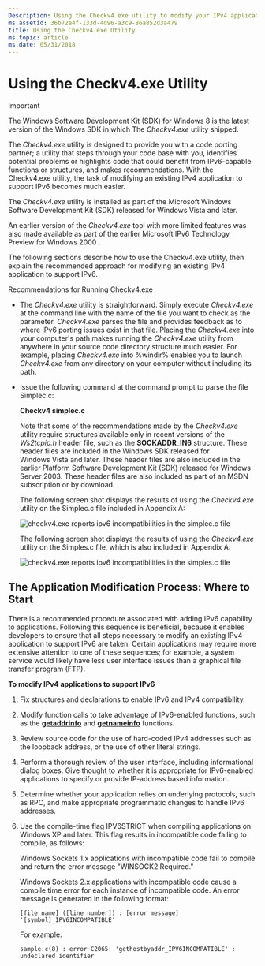 ```yaml
---
Description: Using the Checkv4.exe utility to modify your IPv4 application to support IPv6.
ms.assetid: 36b72e4f-133d-4d96-a3c9-86a852d3a479
title: Using the Checkv4.exe Utility
ms.topic: article
ms.date: 05/31/2018
---
```


# Using the Checkv4.exe Utility

> [!IMPORTANT]
> 
> The Windows Software Development Kit (SDK) for Windows 8 is the latest version of the Windows SDK in which The *Checkv4.exe* utility shipped.

The *Checkv4.exe* utility is designed to provide you with a code porting partner; a utility that steps through your code base with you, identifies potential problems or highlights code that could benefit from IPv6-capable functions or structures, and makes recommendations. With the Checkv4.exe utility, the task of modifying an existing IPv4 application to support IPv6 becomes much easier.

The *Checkv4.exe* utility is installed as part of the Microsoft Windows Software Development Kit (SDK) released for Windows Vista and later.

An earlier version of the *Checkv4.exe* tool with more limited features was also made available as part of the earlier Microsoft IPv6 Technology Preview for Windows 2000 .

The following sections describe how to use the Checkv4.exe utility, then explain the recommended approach for modifying an existing IPv4 application to support IPv6.

Recommendations for Running Checkv4.exe

-   The *Checkv4.exe* utility is straightforward. Simply execute *Checkv4.exe* at the command line with the name of the file you want to check as the parameter. *Checkv4.exe* parses the file and provides feedback as to where IPv6 porting issues exist in that file. Placing the *Checkv4.exe* into your computer's path makes running the *Checkv4.exe* utility from anywhere in your source code directory structure much easier. For example, placing *Checkv4.exe* into %windir% enables you to launch *Checkv4.exe* from any directory on your computer without including its path.

-   Issue the following command at the command prompt to parse the file Simplec.c:

    **Checkv4 simplec.c**

    Note that some of the recommendations made by the *Checkv4.exe* utility require structures available only in recent versions of the *Ws2tcpip.h* header file, such as the **SOCKADDR\_IN6** structure. These header files are included in the Windows SDK released for Windows Vista and later. These header files are also included in the earlier Platform Software Development Kit (SDK) released for Windows Server 2003. These header files are also included as part of an MSDN subscription or by download.

    The following screen shot displays the results of using the *Checkv4.exe* utility on the Simplec.c file included in Appendix A:

    ![checkv4.exe reports ipv6 incompatibilities in the simplec.c file](images/portingguide002.jpg)

    The following screen shot displays the results of using the *Checkv4.exe* utility on the Simples.c file, which is also included in Appendix A:

    ![checkv4.exe reports ipv6 incompatibilities in the simples.c file](images/portingguide003.jpg)

## The Application Modification Process: Where to Start

There is a recommended procedure associated with adding IPv6 capability to applications. Following this sequence is beneficial, because it enables developers to ensure that all steps necessary to modify an existing IPv4 application to support IPv6 are taken. Certain applications may require more extensive attention to one of these sequences; for example, a system service would likely have less user interface issues than a graphical file transfer program (FTP).

**To modify IPv4 applications to support IPv6**

1.  Fix structures and declarations to enable IPv6 and IPv4 compatibility.
2.  Modify function calls to take advantage of IPv6-enabled functions, such as the [**getaddrinfo**](/windows/desktop/api/Ws2tcpip/nf-ws2tcpip-getaddrinfo) and [**getnameinfo**](/windows/desktop/api/Ws2tcpip/nf-ws2tcpip-getnameinfo) functions.
3.  Review source code for the use of hard-coded IPv4 addresses such as the loopback address, or the use of other literal strings.
4.  Perform a thorough review of the user interface, including informational dialog boxes. Give thought to whether it is appropriate for IPv6-enabled applications to specify or provide IP-address based information.
5.  Determine whether your application relies on underlying protocols, such as RPC, and make appropriate programmatic changes to handle IPv6 addresses.
6.  Use the compile-time flag IPV6STRICT when compiling applications on Windows XP and later. This flag results in incompatible code failing to compile, as follows:

    Windows Sockets 1.x applications with incompatible code fail to compile and return the error message "WINSOCK2 Required."

    Windows Sockets 2.x applications with incompatible code cause a compile time error for each instance of incompatible code. An error message is generated in the following format:

    `[file name] ([line number]) : [error message] '[symbol]_IPV6INCOMPATIBLE'`

    For example:

    `sample.c(8) : error C2065: 'gethostbyaddr_IPV6INCOMPATIBLE' : undeclared identifier`

 

 



